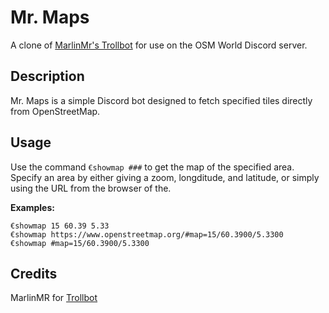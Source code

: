 # Mr. Maps

A clone of [MarlinMr's Trollbot](https://gitlab.com/MarlinMr/trollbot/-/tree/master) for use on the OSM World Discord server.

## Description

Mr. Maps is a simple Discord bot designed to fetch specified tiles directly from OpenStreetMap.

## Usage

Use the command `€showmap ###` to get the map of the specified area. Specify an area by either giving a zoom, longditude, and latitude, or simply using the URL from the browser of the.

**Examples:**
```
€showmap 15 60.39 5.33
€showmap https://www.openstreetmap.org/#map=15/60.3900/5.3300
€showmap #map=15/60.3900/5.3300
```

## Credits
MarlinMR for [Trollbot](https://gitlab.com/MarlinMr/trollbot/-/tree/master)
